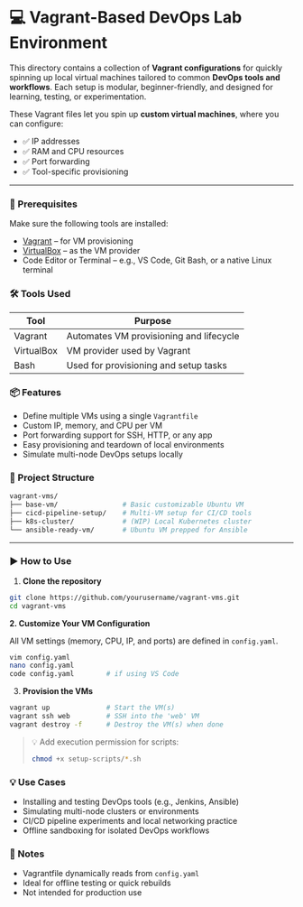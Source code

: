 # 💻 Vagrant-Based DevOps Lab Environment

This directory contains a collection of **Vagrant configurations** for quickly spinning up local virtual machines tailored to common **DevOps tools and workflows**. Each setup is modular, beginner-friendly, and designed for learning, testing, or experimentation.

These Vagrant files let you spin up **custom virtual machines**, where you can configure:

- ✅ IP addresses  
- ✅ RAM and CPU resources
- ✅ Port forwarding
- ✅ Tool-specific provisioning


---

### 🧰 Prerequisites

Make sure the following tools are installed:
- [Vagrant](https://www.vagrantup.com/downloads) – for VM provisioning
- [VirtualBox](https://www.virtualbox.org/wiki/Downloads) – as the VM provider
- Code Editor or Terminal – e.g., VS Code, Git Bash, or a native Linux terminal


### 🛠 Tools Used

| Tool         | Purpose                                         |
|--------------|-------------------------------------------------|
| Vagrant      | Automates VM provisioning and lifecycle         |
| VirtualBox   | VM provider used by Vagrant                     |
| Bash         | Used for provisioning and setup tasks           |


### 📦 Features

- Define multiple VMs using a single `Vagrantfile`
- Custom IP, memory, and CPU per VM
- Port forwarding support for SSH, HTTP, or any app
- Easy provisioning and teardown of local environments
- Simulate multi-node DevOps setups locally


### 📂 Project Structure

```sh
vagrant-vms/
├── base-vm/                # Basic customizable Ubuntu VM
├── cicd-pipeline-setup/    # Multi-VM setup for CI/CD tools
├── k8s-cluster/            # (WIP) Local Kubernetes cluster
└── ansible-ready-vm/       # Ubuntu VM prepped for Ansible
```

---

### ▶️ How to Use

1. **Clone the repository**

```bash
git clone https://github.com/yourusername/vagrant-vms.git
cd vagrant-vms
```


**2. Customize Your VM Configuration**

All VM settings (memory, CPU, IP, and ports) are defined in `config.yaml`.

```sh
vim config.yaml
nano config.yaml
code config.yaml        # if using VS Code
```


3. **Provision the VMs**

```sh
vagrant up              # Start the VM(s)
vagrant ssh web         # SSH into the 'web' VM
vagrant destroy -f      # Destroy the VM(s) when done
```

> 💡 Add execution permission for scripts:
> ```sh
> chmod +x setup-scripts/*.sh
> ```


### 💡 Use Cases

- Installing and testing DevOps tools (e.g., Jenkins, Ansible)
- Simulating multi-node clusters or environments
- CI/CD pipeline experiments and local networking practice
- Offline sandboxing for isolated DevOps workflows


### 📌 Notes

- Vagrantfile dynamically reads from `config.yaml`
- Ideal for offline testing or quick rebuilds
- Not intended for production use
